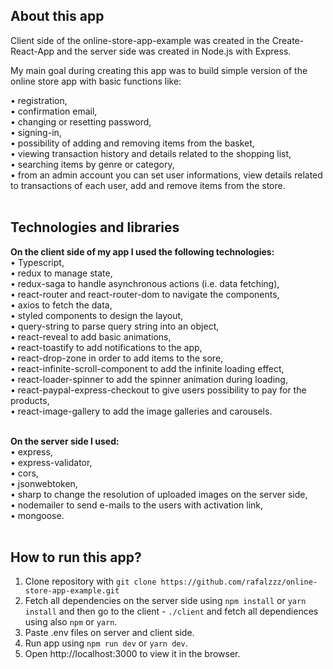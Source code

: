 ## About this app

Client side of the online-store-app-example was created in the Create-React-App and the server side was created in Node.js with Express.

My main goal during creating this app was to build simple version of the online store app with basic functions like: <br />

• registration,<br />
• confirmation email,<br />
• changing or resetting password,<br />
• signing-in,<br />
• possibility of adding and removing items from the basket,<br />
• viewing transaction history and details related to the shopping list,<br />
• searching items by genre or category,<br />
• from an admin account you can set user informations, view details related to transactions of each user, add and remove items from the store.<br />
<br />

## Technologies and libraries

**On the client side of my app I used the following technologies:**<br />
• Typescript,<br />
• redux to manage state,<br />
• redux-saga to handle asynchronous actions (i.e. data fetching),<br />
• react-router and react-router-dom to navigate the components,<br />
• axios to fetch the data,<br />
• styled components to design the layout,<br />
• query-string to parse query string into an object,<br />
• react-reveal to add basic animations,<br />
• react-toastify to add notifications to the app,<br />
• react-drop-zone in order to add items to the sore,<br />
• react-infinite-scroll-component to add the infinite loading effect,<br />
• react-loader-spinner to add the spinner animation during loading,<br />
• react-paypal-express-checkout to give users possibility to pay for the products,<br />
• react-image-gallery to add the image galleries and carousels.<br />
<br />

**On the server side I used:**<br />
• express,<br />
• express-validator,<br />
• cors,<br />
• jsonwebtoken,<br />
• sharp to change the resolution of uploaded images on the server side,<br />
• nodemailer to send e-mails to the users with activation link,<br />
• mongoose.<br />
<br />

## How to run this app?
1. Clone repository with `git clone https://github.com/rafalzzz/online-store-app-example.git`<br />
2. Fetch all dependencies on the server side using `npm install` or `yarn install` and then go to the client - `./client` and fetch all dependiences using also `npm` or `yarn`.<br />
3. Paste .env files on server and client side.<br />
4. Run app using `npm run dev` or `yarn dev`.<br />
5. Open http://localhost:3000 to view it in the browser.<br />
